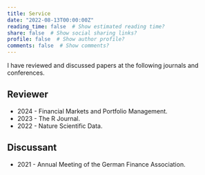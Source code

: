 ```yaml
---
title: Service
date: "2022-08-13T00:00:00Z"
reading_time: false  # Show estimated reading time?
share: false  # Show social sharing links?
profile: false  # Show author profile?
comments: false  # Show comments?
---
```


I have reviewed and discussed papers at the following journals and conferences.

## Reviewer

- 2024 - Financial Markets and Portfolio Management.
- 2023 - The R Journal.
- 2022 - Nature Scientific Data.

## Discussant

- 2021 - Annual Meeting of the German Finance Association.

